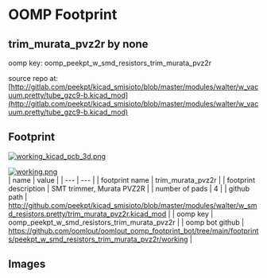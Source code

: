 # OOMP Footprint  
## trim_murata_pvz2r  by none  
  
oomp key: oomp_peekpt_w_smd_resistors_trim_murata_pvz2r  
  
source repo at: [http://gitlab.com/peekpt/kicad_smisioto/blob/master/modules/walter/w_vacuum.pretty/tube_gzc9-b.kicad_mod](http://gitlab.com/peekpt/kicad_smisioto/blob/master/modules/walter/w_vacuum.pretty/tube_gzc9-b.kicad_mod)  
## Footprint  
  
[![working_kicad_pcb_3d.png](working_kicad_pcb_3d_600.png)](working_kicad_pcb_3d.png)  
  
[![working.png](working_600.png)](working.png)  
| name | value | 
| --- | --- | 
| footprint name | trim_murata_pvz2r | 
| footprint description | SMT trimmer, Murata PVZ2R | 
| number of pads | 4 | 
| github path | http://github.com/peekpt/kicad_smisioto/blob/master/modules/walter/w_smd_resistors.pretty/trim_murata_pvz2r.kicad_mod | 
| oomp key | oomp_peekpt_w_smd_resistors_trim_murata_pvz2r | 
| oomp bot github | https://github.com/oomlout/oomlout_oomp_footprint_bot/tree/main/footprints/peekpt_w_smd_resistors_trim_murata_pvz2r/working | 
## Images  
